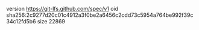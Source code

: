 version https://git-lfs.github.com/spec/v1
oid sha256:2c9277d20c01c4912a3f0be2a6456c2cdd73c5954a764be992f39c34c12fd5b6
size 22869
